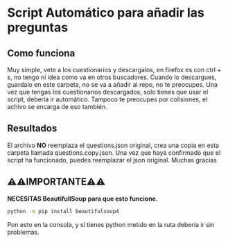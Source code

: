 # Script Automático para añadir las preguntas
## Como funciona
Muy simple, vete a los cuestionarios y descargalos, en firefox es con ctrl + s, no tengo ni idea como va en otros buscadores.
Cuando lo descargues, guardalo en este carpeta, no se va a añadir al repo, no te preocupes. Una vez que tengas los cuestionarios descargados, solo tienes que usar el script, debería ir automático. Tampoco te preocupes por colisiones, el achivo se encarga de eso también.
## Resultados
El archivo **NO** reemplaza el questions.json original, crea una copia en esta carpeta llamada questions.copy.json. Una vez que haya confirmado que el script ha funcionado, puedes reemplazar el json original. Muchas gracias
## **⚠⚠IMPORTANTE⚠⚠**
**NECESITAS BeautifullSoup para que esto funcione.**
```bash
python -m pip install beautifulsoup4
``` 
Pon esto en la consola, y si tienes python metido en la ruta debería ir sin problemas.